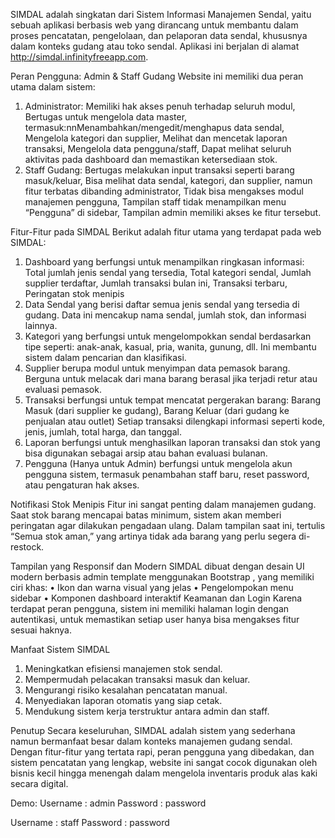 SIMDAL adalah singkatan dari Sistem Informasi Manajemen Sendal, yaitu sebuah aplikasi berbasis web yang dirancang untuk membantu dalam proses pencatatan, pengelolaan, dan pelaporan data sendal, khususnya dalam konteks gudang atau toko sendal. Aplikasi ini berjalan di alamat http://simdal.infinityfreeapp.com.

Peran Pengguna: Admin & Staff Gudang
Website ini memiliki dua peran utama dalam sistem:
1.	Administrator: Memiliki hak akses penuh terhadap seluruh modul, Bertugas untuk mengelola data master, termasuk:nnMenambahkan/mengedit/menghapus data sendal, Mengelola kategori dan supplier, Melihat dan mencetak laporan transaksi, Mengelola data pengguna/staff, Dapat melihat seluruh aktivitas pada dashboard dan memastikan ketersediaan stok.
2.	Staff Gudang: Bertugas melakukan input transaksi seperti barang masuk/keluar, Bisa melihat data sendal, kategori, dan supplier, namun fitur terbatas dibanding administrator, Tidak bisa mengakses modul manajemen pengguna, Tampilan staff tidak menampilkan menu “Pengguna” di sidebar, Tampilan admin memiliki akses ke fitur tersebut.

Fitur-Fitur pada SIMDAL
Berikut adalah fitur utama yang terdapat pada web SIMDAL:
1. Dashboard yang berfungsi untuk menampilkan ringkasan informasi: Total jumlah jenis sendal yang tersedia, Total kategori sendal, Jumlah supplier terdaftar, Jumlah transaksi bulan ini, Transaksi terbaru, Peringatan stok menipis 
2. Data Sendal yang berisi daftar semua jenis sendal yang tersedia di gudang. Data ini mencakup nama sendal, jumlah stok, dan informasi lainnya.
3. Kategori yang berfungsi untuk mengelompokkan sendal berdasarkan tipe seperti: anak-anak, kasual, pria, wanita, gunung, dll. Ini membantu sistem dalam pencarian dan klasifikasi.
4. Supplier berupa modul untuk menyimpan data pemasok barang. Berguna untuk melacak dari mana barang berasal jika terjadi retur atau evaluasi pemasok.
5. Transaksi berfungsi untuk tempat mencatat pergerakan barang: Barang Masuk (dari supplier ke gudang), Barang Keluar (dari gudang ke penjualan atau outlet)
Setiap transaksi dilengkapi informasi seperti kode, jenis, jumlah, total harga, dan tanggal.
6. Laporan berfungsi untuk menghasilkan laporan transaksi dan stok yang bisa digunakan sebagai arsip atau bahan evaluasi bulanan.
7. Pengguna (Hanya untuk Admin) berfungsi untuk mengelola akun pengguna sistem, termasuk penambahan staff baru, reset password, atau pengaturan hak akses.

Notifikasi Stok Menipis
Fitur ini sangat penting dalam manajemen gudang. Saat stok barang mencapai batas minimum, sistem akan memberi peringatan agar dilakukan pengadaan ulang. Dalam tampilan saat ini, tertulis “Semua stok aman,” yang artinya tidak ada barang yang perlu segera di-restock.

Tampilan yang Responsif dan Modern
SIMDAL dibuat dengan desain UI modern berbasis admin template menggunakan Bootstrap , yang memiliki ciri khas:
•	Ikon dan warna visual yang jelas
•	Pengelompokan menu sidebar
•	Komponen dashboard interaktif
Keamanan dan Login
Karena terdapat peran pengguna, sistem ini memiliki halaman login dengan autentikasi, untuk memastikan setiap user hanya bisa mengakses fitur sesuai haknya.

Manfaat Sistem SIMDAL
1.	Meningkatkan efisiensi manajemen stok sendal.
2.	Mempermudah pelacakan transaksi masuk dan keluar.
3.	Mengurangi risiko kesalahan pencatatan manual.
4.	Menyediakan laporan otomatis yang siap cetak.
5.	Mendukung sistem kerja terstruktur antara admin dan staff.

Penutup
Secara keseluruhan, SIMDAL adalah sistem yang sederhana namun bermanfaat besar dalam konteks manajemen gudang sendal. Dengan fitur-fitur yang tertata rapi, peran pengguna yang dibedakan, dan sistem pencatatan yang lengkap, website ini sangat cocok digunakan oleh bisnis kecil hingga menengah dalam mengelola inventaris produk alas kaki secara digital.

Demo:
Username :  admin
Password : password 

Username : staff
Password : password

